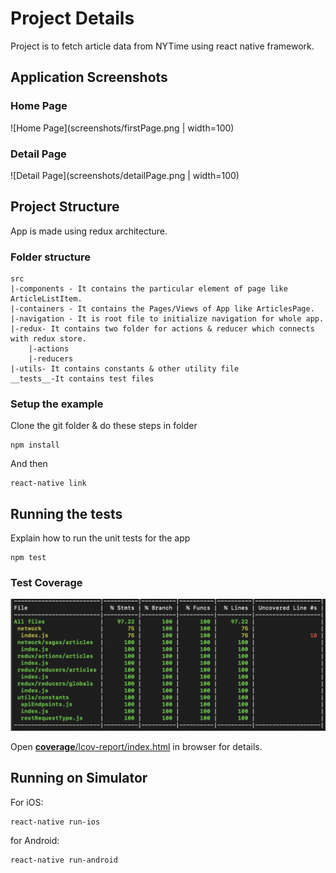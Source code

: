 # Project Details

Project is to fetch article data from NYTime using react native framework.

## Application Screenshots

### Home Page

![Home Page](screenshots/firstPage.png | width=100)

### Detail Page

![Detail Page](screenshots/detailPage.png | width=100)

## Project Structure

App is made using redux architecture.

### Folder structure

```
src
|-components - It contains the particular element of page like ArticleListItem.
|-containers - It contains the Pages/Views of App like ArticlesPage.
|-navigation - It is root file to initialize navigation for whole app.
|-redux- It contains two folder for actions & reducer which connects with redux store.
    |-actions
    |-reducers
|-utils- It contains constants & other utility file
__tests__-It contains test files

```

### Setup the example

Clone the git folder & do these steps in folder

```
npm install
```

And then

```
react-native link
```

## Running the tests

Explain how to run the unit tests for the app

```
npm test
```

### Test Coverage

![Test Coverage](screenshots/testcoverage.png)

Open [__coverage__/lcov-report/index.html](__coverage__/lcov-report/index.html) in browser for details.

## Running on Simulator

For iOS:

```
react-native run-ios
```

for Android:

```
react-native run-android
```
